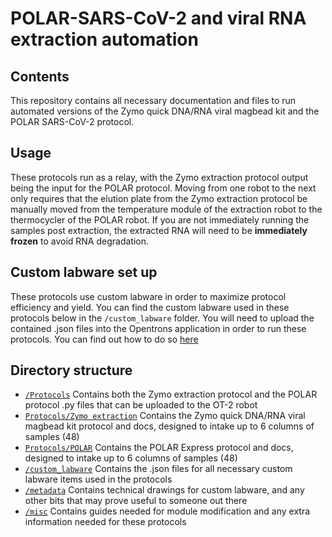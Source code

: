# POLAR-SARS-CoV-2 and viral RNA extraction automation

## Contents
This repository contains all necessary documentation and files to run automated versions of the Zymo quick DNA/RNA viral magbead kit and the POLAR SARS-CoV-2 protocol. 

## Usage
These protocols run as a relay, with the Zymo extraction protocol output being the input for the POLAR protocol. Moving from one robot to the next only requires that the elution plate from the Zymo extraction protocol be manually moved from the temperature module of the extraction robot to the thermocycler of the POLAR robot. If you are not immediately running the samples post extraction, the extracted RNA will need to be **immediately frozen** to avoid RNA degradation. 

## Custom labware set up
These protocols use custom labware in order to maximize protocol efficiency and yield. You can find the custom labware used in these protocols below in the `/custom_labware` folder. You will need to upload the contained .json files into the Opentrons application in order to run these protocols. You can find out how to do so [here](https://support.opentrons.com/en/articles/3136506-using-labware-in-your-protocols)

## Directory structure
* [`/Protocols`](https://github.com/Zanecrc1/POLAR-SARS-CoV-2-Automation-for-OT-2/tree/master/Protocols) Contains both the Zymo extraction protocol and the POLAR protocol .py files that can be uploaded to the OT-2 robot
* [`Protocols/Zymo extraction`](https://github.com/Zanecrc1/POLAR-SARS-CoV-2-Automation-for-OT-2/tree/master/Protocols/Zymo%20extraction) Contains the Zymo quick DNA/RNA viral magbead kit protocol and docs, designed to intake up to 6 columns of samples (48)
* [`Protocols/POLAR`](https://github.com/Zanecrc1/POLAR-SARS-CoV-2-Automation-for-OT-2/tree/master/Protocols/POLAR) Contains the POLAR Express protocol and docs, designed to intake up to 6 columns of samples (48)
* [`/custom_labware`](https://github.com/Zanecrc1/POLAR-SARS-CoV-2-Automation-for-OT-2/tree/master/custom_labware) Contains the .json files for all necessary custom labware items used in the protocols
* [`/metadata`](https://github.com/Zanecrc1/POLAR-SARS-CoV-2-Automation-for-OT-2/tree/master/metadata) Contains technical drawings for custom labware, and any other bits that may prove useful to someone out there 
* [`/misc`](https://github.com/Zanecrc1/POLAR-SARS-CoV-2-Automation-for-OT-2/tree/master/misc) Contains guides needed for module modification and any extra information needed for these protocols
